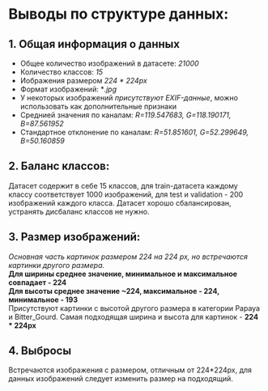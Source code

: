 # Выводы по структуре данных:

## 1. Общая информация о данных
- Общее количество изображений в датасете: *21000*
- Количество классов: *15*
- Иображения размером *224 * 224px*
- Формат изображений: **.jpg*
- У некоторых изображений *присутствуют EXIF-данные*, можно использовать как дополнительные признаки
- Среднией значения по каналам: *R=119.547683, G=118.190171, B=87.561952*
- Стандартное отклонение по каналам:  *R=51.851601, G=52.299649, B=50.160859*

## 2. Баланс классов:
Датасет содержит в себе 15 классов, для train-датасета каждому классу соответствует 1000 изображений, для test и validation - 200 изображений каждого класса. Датасет хорошо сбалансирован, устранять дисбаланс классов не нужно.

## 3. Размер изображений:
*Основная часть картинок размером 224 на 224 px, но встречаются картинки другого размера.*  
**Для ширины среднее значение, минимальное и максимальное совпадает - 224  
Для высоты среднее значение ~224, максимальное - 224, минимальное - 193**  
Присутствуют картинки с высотой другого размера в категории Papaya и Bitter_Gourd. Самая подходящая ширина и высота для картинок - **224 * 224px**
## 4. Выбросы
Встречаются изображения с размером, отличным от 224*224px, для данных изображений следует изменить размер на подходящий.
